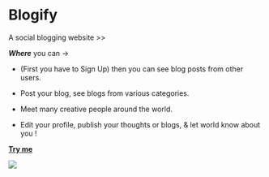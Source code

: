 # Blogify
A social blogging website >>

***Where*** you can ->
* (First you have to Sign Up) then you can see blog posts from other users.

* Post your blog, see blogs from various categories.

* Meet many creative people around the world.

* Edit your profile, publish your thoughts or blogs, & let world know about you !

**[Try me](https://subhom1.github.io/Blogify)**

<img src="https://raw.githubusercontent.com/Subhom1/mygitsrc/master/src/gif/blogify-gif-final.gif">
